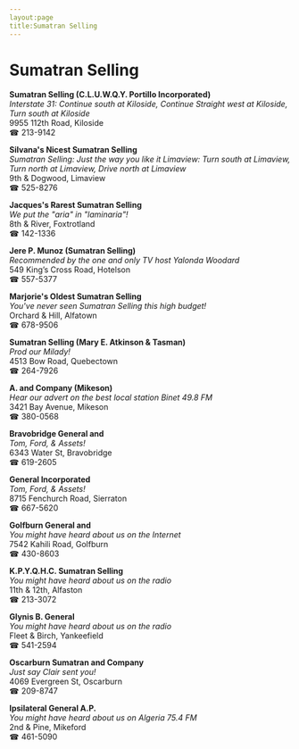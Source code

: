 ```yaml
---
layout:page
title:Sumatran Selling
---
```

# Sumatran Selling

**Sumatran Selling (C.L.U.W.Q.Y. Portillo Incorporated)**  
_Interstate 31: Continue south at Kiloside, Continue Straight west at Kiloside, Turn south at Kiloside_  
9955 112th Road, Kiloside  
☎ 213-9142



**Silvana's Nicest Sumatran Selling**  
_Sumatran Selling: Just the way you like it 
Limaview: Turn south at Limaview, Turn north at Limaview, Drive north at Limaview_  
9th & Dogwood, Limaview  
☎ 525-8276



**Jacques's Rarest Sumatran Selling**  
_We put the "aria" in "laminaria"!_  
8th & River, Foxtrotland  
☎ 142-1336



**Jere P. Munoz (Sumatran Selling)**  
_Recommended by the one and only TV host Yalonda Woodard_  
549 King’s Cross Road, Hotelson  
☎ 557-5377



**Marjorie's Oldest Sumatran Selling**  
_You've never seen Sumatran Selling this high budget!_  
Orchard & Hill, Alfatown  
☎ 678-9506



**Sumatran Selling (Mary E. Atkinson & Tasman)**  
_Prod our Milady!_  
4513 Bow Road, Quebectown  
☎ 264-7926



**A. and Company (Mikeson)**  
_Hear our advert on the best local station Binet 49.8 FM_  
3421 Bay Avenue, Mikeson  
☎ 380-0568



**Bravobridge General and**  
_Tom, Ford, & Assets!_  
6343 Water St, Bravobridge  
☎ 619-2605



**General Incorporated**  
_Tom, Ford, & Assets!_  
8715 Fenchurch Road, Sierraton  
☎ 667-5620



**Golfburn General and**  
_You might have heard about us on the Internet_  
7542 Kahili Road, Golfburn  
☎ 430-8603



**K.P.Y.Q.H.C. Sumatran Selling**  
_You might have heard about us on the radio_  
11th & 12th, Alfaston  
☎ 213-3072



**Glynis B. General**  
_You might have heard about us on the radio_  
Fleet & Birch, Yankeefield  
☎ 541-2594



**Oscarburn Sumatran and Company**  
_Just say Clair sent you!_  
4069 Evergreen St, Oscarburn  
☎ 209-8747



**Ipsilateral General A.P.**  
_You might have heard about us on Algeria 75.4 FM_  
2nd & Pine, Mikeford  
☎ 461-5090



